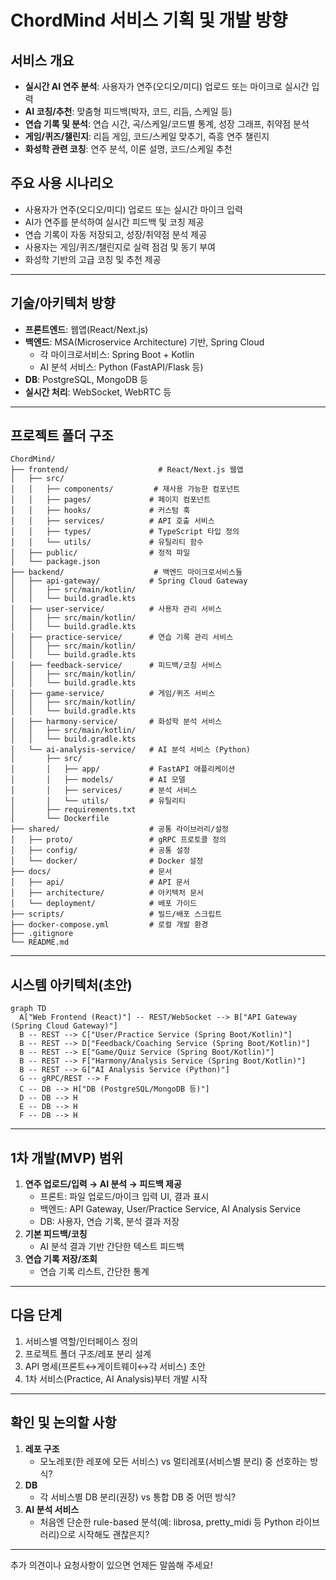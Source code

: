 # ChordMind 서비스 기획 및 개발 방향

## 서비스 개요
- **실시간 AI 연주 분석**: 사용자가 연주(오디오/미디) 업로드 또는 마이크로 실시간 입력
- **AI 코칭/추천**: 맞춤형 피드백(박자, 코드, 리듬, 스케일 등)
- **연습 기록 및 분석**: 연습 시간, 곡/스케일/코드별 통계, 성장 그래프, 취약점 분석
- **게임/퀴즈/챌린지**: 리듬 게임, 코드/스케일 맞추기, 즉흥 연주 챌린지
- **화성학 관련 코칭**: 연주 분석, 이론 설명, 코드/스케일 추천

## 주요 사용 시나리오
- 사용자가 연주(오디오/미디) 업로드 또는 실시간 마이크 입력
- AI가 연주를 분석하여 실시간 피드백 및 코칭 제공
- 연습 기록이 자동 저장되고, 성장/취약점 분석 제공
- 사용자는 게임/퀴즈/챌린지로 실력 점검 및 동기 부여
- 화성학 기반의 고급 코칭 및 추천 제공

---

## 기술/아키텍처 방향

- **프론트엔드**: 웹앱(React/Next.js)
- **백엔드**: MSA(Microservice Architecture) 기반, Spring Cloud
  - 각 마이크로서비스: Spring Boot + Kotlin
  - AI 분석 서비스: Python (FastAPI/Flask 등)
- **DB**: PostgreSQL, MongoDB 등
- **실시간 처리**: WebSocket, WebRTC 등

---

## 프로젝트 폴더 구조

```
ChordMind/
├── frontend/                    # React/Next.js 웹앱
│   ├── src/
│   │   ├── components/         # 재사용 가능한 컴포넌트
│   │   ├── pages/             # 페이지 컴포넌트
│   │   ├── hooks/             # 커스텀 훅
│   │   ├── services/          # API 호출 서비스
│   │   ├── types/             # TypeScript 타입 정의
│   │   └── utils/             # 유틸리티 함수
│   ├── public/                # 정적 파일
│   └── package.json
├── backend/                    # 백엔드 마이크로서비스들
│   ├── api-gateway/           # Spring Cloud Gateway
│   │   ├── src/main/kotlin/
│   │   └── build.gradle.kts
│   ├── user-service/          # 사용자 관리 서비스
│   │   ├── src/main/kotlin/
│   │   └── build.gradle.kts
│   ├── practice-service/      # 연습 기록 관리 서비스
│   │   ├── src/main/kotlin/
│   │   └── build.gradle.kts
│   ├── feedback-service/      # 피드백/코칭 서비스
│   │   ├── src/main/kotlin/
│   │   └── build.gradle.kts
│   ├── game-service/          # 게임/퀴즈 서비스
│   │   ├── src/main/kotlin/
│   │   └── build.gradle.kts
│   ├── harmony-service/       # 화성학 분석 서비스
│   │   ├── src/main/kotlin/
│   │   └── build.gradle.kts
│   └── ai-analysis-service/   # AI 분석 서비스 (Python)
│       ├── src/
│       │   ├── app/           # FastAPI 애플리케이션
│       │   ├── models/        # AI 모델
│       │   ├── services/      # 분석 서비스
│       │   └── utils/         # 유틸리티
│       ├── requirements.txt
│       └── Dockerfile
├── shared/                    # 공통 라이브러리/설정
│   ├── proto/                 # gRPC 프로토콜 정의
│   ├── config/                # 공통 설정
│   └── docker/                # Docker 설정
├── docs/                      # 문서
│   ├── api/                   # API 문서
│   ├── architecture/          # 아키텍처 문서
│   └── deployment/            # 배포 가이드
├── scripts/                   # 빌드/배포 스크립트
├── docker-compose.yml         # 로컬 개발 환경
├── .gitignore
└── README.md
```

---

## 시스템 아키텍처(초안)

```
graph TD
  A["Web Frontend (React)"] -- REST/WebSocket --> B["API Gateway (Spring Cloud Gateway)"]
  B -- REST --> C["User/Practice Service (Spring Boot/Kotlin)"]
  B -- REST --> D["Feedback/Coaching Service (Spring Boot/Kotlin)"]
  B -- REST --> E["Game/Quiz Service (Spring Boot/Kotlin)"]
  B -- REST --> F["Harmony/Analysis Service (Spring Boot/Kotlin)"]
  B -- REST --> G["AI Analysis Service (Python)"]
  G -- gRPC/REST --> F
  C -- DB --> H["DB (PostgreSQL/MongoDB 등)"]
  D -- DB --> H
  E -- DB --> H
  F -- DB --> H
```

---

## 1차 개발(MVP) 범위

1. **연주 업로드/입력 → AI 분석 → 피드백 제공**
   - 프론트: 파일 업로드/마이크 입력 UI, 결과 표시
   - 백엔드: API Gateway, User/Practice Service, AI Analysis Service
   - DB: 사용자, 연습 기록, 분석 결과 저장
2. **기본 피드백/코칭**
   - AI 분석 결과 기반 간단한 텍스트 피드백
3. **연습 기록 저장/조회**
   - 연습 기록 리스트, 간단한 통계

---

## 다음 단계

1. 서비스별 역할/인터페이스 정의
2. 프로젝트 폴더 구조/레포 분리 설계
3. API 명세(프론트↔게이트웨이↔각 서비스) 초안
4. 1차 서비스(Practice, AI Analysis)부터 개발 시작

---

## 확인 및 논의할 사항

1. **레포 구조**
   - 모노레포(한 레포에 모든 서비스) vs 멀티레포(서비스별 분리) 중 선호하는 방식?
2. **DB**
   - 각 서비스별 DB 분리(권장) vs 통합 DB 중 어떤 방식?
3. **AI 분석 서비스**
   - 처음엔 단순한 rule-based 분석(예: librosa, pretty_midi 등 Python 라이브러리)으로 시작해도 괜찮은지?

---

추가 의견이나 요청사항이 있으면 언제든 말씀해 주세요!
